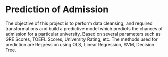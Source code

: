 # Prediction of Admission
The objective of this project is to perform data cleansing, and required transformations and build a predictive model which predicts the chances of admission for a particular university.
Based on several parameters such as GRE Scores, TOEFL Scores, University Rating, etc.
The methods used for prediction are Regression using OLS, Linear Regression, SVM, Decision Tree.
